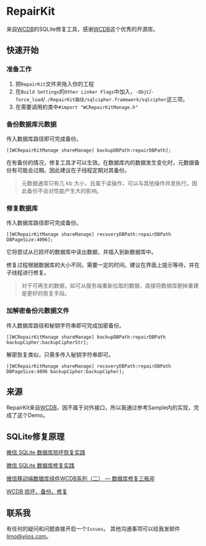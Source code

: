 # RepairKit
来自[WCDB](https://github.com/Tencent/wcdb/wiki/iOS-macOS%e4%bd%bf%e7%94%a8%e6%95%99%e7%a8%8b)的SQLite修复工具，感谢[WCDB](https://github.com/Tencent/wcdb/wiki/iOS-macOS%e4%bd%bf%e7%94%a8%e6%95%99%e7%a8%8b)这个优秀的开源库。

## 快速开始

### 准备工作

1. 把`RepairKit`文件夹拖入你的工程
2. 在`Build Settings`的`Other Linker Flags`中加入，`-ObjC`/`-force_load`/`./RepairKit路径/sqlcipher.framework/sqlcipher`这三项。
3. 在需要调用的类中`#import "WCRepairKitManage.h"`

### 备份数据库元数据

传入数据库路径即可完成备份。
```
[[WCRepairKitManage shareManage] backupDBPath:repairDBPath];
```
在有备份的情况，修复工具才可以生效。在数据库内的数据发生变化时，元数据备份有可能会过期。因此建议在子线程定期对其备份。

> 元数据通常只有几 kb 大小，且属于读操作，可以与其他操作并发执行。因此备份不会对性能产生大的影响。


### 修复数据库

传入数据库路径即可完成备份。

```
[[WCRepairKitManage shareManage] recoveryDBPath:repairDBPath DBPageSize:4096];
```

它将尝试从已损坏的数据库中读出数据，并插入到新数据库中。

修复过程根据数据库的大小不同，需要一定的时间。建议在界面上提示等待，并在子线程进行修复。

> 对于可再生的数据，如可从服务端重新拉取的数据，直接将数据库删掉重建是更好的恢复手段。

### 加解密备份元数据文件

传入数据库路径和秘钥字符串即可完成加密备份。

```
[[WCRepairKitManage shareManage] backupDBPath:repairDBPath backupCipher:backupCipherStr];
```

解密恢复类似，只需多传入秘钥字符串即可。

```
[[WCRepairKitManage shareManage] recoveryDBPath:repairDBPath DBPageSize:4096 backupCipher:backupCipher];
```


## 来源

RepairKit来自[WCDB](https://github.com/Tencent/wcdb/wiki/iOS-macOS%e4%bd%bf%e7%94%a8%e6%95%99%e7%a8%8b)，因不属于对外接口，所以我通过参考Sample内的实现，完成了这个Demo。

## SQLite修复原理

[微信 SQLite 数据库损坏恢复实践](https://pic.huodongjia.com/ganhuodocs/2017-06-26/1498444095.27.pdf)

[微信 SQLite 数据库修复实践](https://mp.weixin.qq.com/s?__biz=MzAwNDY1ODY2OQ%3D%3D&mid=2649286467&idx=1&sn=ea5b6dbfecffd33e333ec814473e1313&chksm=8334c3c1b4434ad7c364ff3acae1e62bc5e871a7350aa9cdcb24bd299b42875f0b020acb3620)

[微信移动端数据库组件WCDB系列（二） — 数据库修复三板斧](https://mp.weixin.qq.com/s/EV48e_VKFHd8F-96TbZ1rg)

[WCDB 损坏、备份、修复](https://github.com/Tencent/wcdb/wiki/Swift-%E6%8D%9F%E5%9D%8F%E3%80%81%E5%A4%87%E4%BB%BD%E3%80%81%E4%BF%AE%E5%A4%8D)

## 联系我
有任何的疑问和问题直接开启一个`Issues`。
其他沟通事项可以给我发邮件<limo@yiios.com>。

